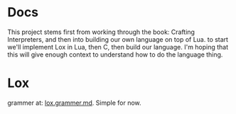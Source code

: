 # Docs

This project stems first from working through the book: Crafting Interpreters, and then into building our own language on top of Lua. to start we'll implement Lox in Lua, then C, then build our language. I'm hoping that this will give enough context to understand how to do the language thing.


# Lox
grammer at: [lox.grammer.md](lox.grammer.md). Simple for now.
